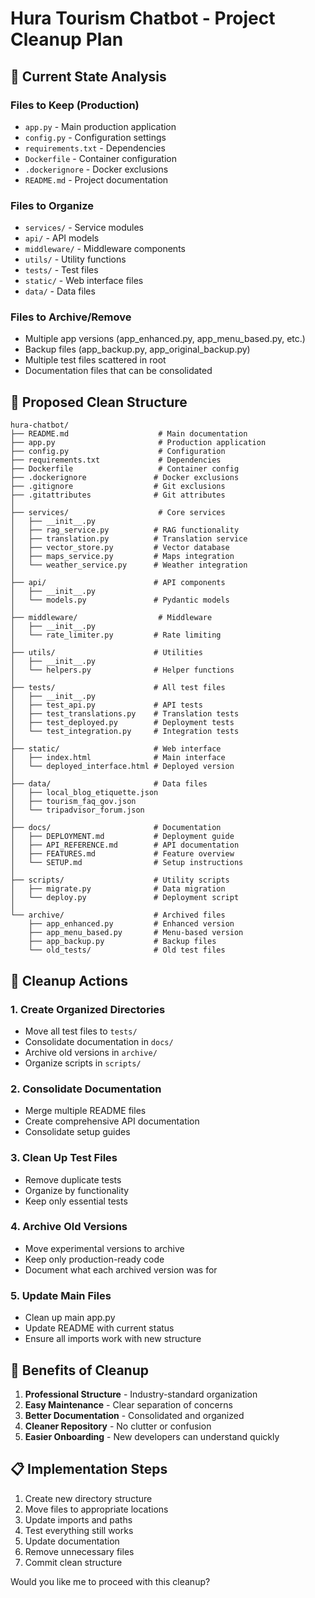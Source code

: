 # Hura Tourism Chatbot - Project Cleanup Plan

## 🎯 **Current State Analysis**

### **Files to Keep (Production)**

- `app.py` - Main production application
- `config.py` - Configuration settings
- `requirements.txt` - Dependencies
- `Dockerfile` - Container configuration
- `.dockerignore` - Docker exclusions
- `README.md` - Project documentation

### **Files to Organize**

- `services/` - Service modules
- `api/` - API models
- `middleware/` - Middleware components
- `utils/` - Utility functions
- `tests/` - Test files
- `static/` - Web interface files
- `data/` - Data files

### **Files to Archive/Remove**

- Multiple app versions (app_enhanced.py, app_menu_based.py, etc.)
- Backup files (app_backup.py, app_original_backup.py)
- Multiple test files scattered in root
- Documentation files that can be consolidated

## 📁 **Proposed Clean Structure**

```
hura-chatbot/
├── README.md                    # Main documentation
├── app.py                       # Production application
├── config.py                    # Configuration
├── requirements.txt             # Dependencies
├── Dockerfile                   # Container config
├── .dockerignore               # Docker exclusions
├── .gitignore                  # Git exclusions
├── .gitattributes              # Git attributes
│
├── services/                    # Core services
│   ├── __init__.py
│   ├── rag_service.py          # RAG functionality
│   ├── translation.py          # Translation service
│   ├── vector_store.py         # Vector database
│   ├── maps_service.py         # Maps integration
│   └── weather_service.py      # Weather integration
│
├── api/                        # API components
│   ├── __init__.py
│   └── models.py               # Pydantic models
│
├── middleware/                  # Middleware
│   ├── __init__.py
│   └── rate_limiter.py         # Rate limiting
│
├── utils/                      # Utilities
│   ├── __init__.py
│   └── helpers.py              # Helper functions
│
├── tests/                      # All test files
│   ├── __init__.py
│   ├── test_api.py             # API tests
│   ├── test_translations.py    # Translation tests
│   ├── test_deployed.py        # Deployment tests
│   └── test_integration.py     # Integration tests
│
├── static/                     # Web interface
│   ├── index.html              # Main interface
│   └── deployed_interface.html # Deployed version
│
├── data/                       # Data files
│   ├── local_blog_etiquette.json
│   ├── tourism_faq_gov.json
│   └── tripadvisor_forum.json
│
├── docs/                       # Documentation
│   ├── DEPLOYMENT.md           # Deployment guide
│   ├── API_REFERENCE.md        # API documentation
│   ├── FEATURES.md             # Feature overview
│   └── SETUP.md                # Setup instructions
│
├── scripts/                    # Utility scripts
│   ├── migrate.py              # Data migration
│   └── deploy.py               # Deployment script
│
└── archive/                    # Archived files
    ├── app_enhanced.py         # Enhanced version
    ├── app_menu_based.py       # Menu-based version
    ├── app_backup.py           # Backup files
    └── old_tests/              # Old test files
```

## 🧹 **Cleanup Actions**

### **1. Create Organized Directories**

- Move all test files to `tests/`
- Consolidate documentation in `docs/`
- Archive old versions in `archive/`
- Organize scripts in `scripts/`

### **2. Consolidate Documentation**

- Merge multiple README files
- Create comprehensive API documentation
- Consolidate setup guides

### **3. Clean Up Test Files**

- Remove duplicate tests
- Organize by functionality
- Keep only essential tests

### **4. Archive Old Versions**

- Move experimental versions to archive
- Keep only production-ready code
- Document what each archived version was for

### **5. Update Main Files**

- Clean up main app.py
- Update README with current status
- Ensure all imports work with new structure

## 🚀 **Benefits of Cleanup**

1. **Professional Structure** - Industry-standard organization
2. **Easy Maintenance** - Clear separation of concerns
3. **Better Documentation** - Consolidated and organized
4. **Cleaner Repository** - No clutter or confusion
5. **Easier Onboarding** - New developers can understand quickly

## 📋 **Implementation Steps**

1. Create new directory structure
2. Move files to appropriate locations
3. Update imports and paths
4. Test everything still works
5. Update documentation
6. Remove unnecessary files
7. Commit clean structure

Would you like me to proceed with this cleanup?
